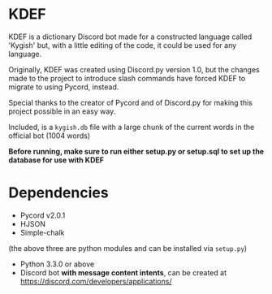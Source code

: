 # KDEF
KDEF is a dictionary Discord bot made for a constructed language called 'Kygish' but, with a little editing of the code, it could be used for any language.

Originally, KDEF was created using Discord.py version 1.0, but the changes made to the project to introduce slash commands have forced KDEF to migrate to using Pycord, instead.

Special thanks to the creator of Pycord and of Discord.py for making this project possible in an easy way.

Included, is a `kygish.db` file with a large chunk of the current words in the official bot (1004 words)

**Before running, make sure to run either setup.py or setup.sql to set up the database for use with KDEF**

# Dependencies
  - Pycord v2.0.1
  - HJSON
  - Simple-chalk
  
  (the above three are python modules and can be installed via `setup.py`)
  
  - Python 3.3.0 or above
  - Discord bot **with message content intents**, can be created at https://discord.com/developers/applications/
